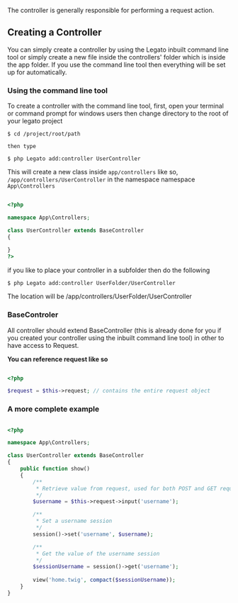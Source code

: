 The controller is generally responsible for performing a request action.

## Creating a Controller

You can simply create a controller by using the Legato inbuilt 
command line tool or simply create a new file inside the controllers' 
folder which is inside the app folder. If you use the command line 
tool then everything will be set up for automatically.

### Using the command line tool

To create a controller with the command line tool, first, 
open your terminal or command prompt for windows users then change 
directory to the root of your legato project

```
$ cd /project/root/path

then type

$ php Legato add:controller UserController
```

This will create a new class inside `app/controllers` like so, 
`/app/controllers/UserController` in the namespace namespace `App\Controllers`

```php

<?php

namespace App\Controllers;

class UserController extends BaseController
{
    
}
?>

```

if you like to place your controller in a subfolder then do the following

```
$ php Legato add:controller UserFolder/UserController
```
The location will be /app/controllers/UserFolder/UserController 

### BaseControler

All controller should extend BaseController 
(this is already done for you if you created your controller using 
the inbuilt command line tool) in other to have access to Request.

**You can reference request like so**

```php

<?php

$request = $this->request; // contains the entire request object

```

### A more complete example 

```php

<?php

namespace App\Controllers;

class UserController extends BaseController
{
    public function show()
    {
        /**
         * Retrieve value from request, used for both POST and GET request
         */
        $username = $this->request->input('username'); 

        /**
         * Set a username session 
         */
        session()->set('username', $username);

        /**
         * Get the value of the username session
         */
        $sessionUsername = session()->get('username');
        
        view('home.twig', compact($sessionUsername));
    }
}

```
